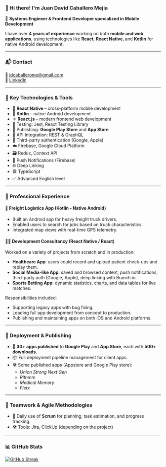 ### 👋 Hi there! I'm Juan David Caballero Mejia

🎯 **Systems Engineer & Frontend Developer specialized in Mobile Development**  

I have over **4 years of experience** working on both **mobile and web applications**, using technologies like **React**, **React Native**, and **Kotlin** for native Android development.

---

### 📬 Contact
📧 jdcaballerome@gmail.com  
💼 [LinkedIn](https://www.linkedin.com/in/juan-david-caballero-mej%C3%ADa-6a49021a1/)

---

### 🧠 Key Technologies & Tools
- 📱 **React Native** – cross-platform mobile development
- 🤖 **Kotlin** – native Android development
- ⚛️ **React.js** – modern frontend web development
- 🧪 Testing: Jest, React Testing Library
- 🚀 Publishing: **Google Play Store** and **App Store**
- 🔗 API Integration: REST & GraphQL
- 🔐 Third-party authentication (Google, Apple)
- ☁️ Firebase, Google Cloud Platform
- 🗃️ Redux, Context API
- 💬 Push Notifications (Firebase)
- 🌐 Deep Linking
- 🟦 TypeScript
- ✅ Advanced English level

---

### 🧰 Professional Experience

#### 🚛 Freight Logistics App (Kotlin - Native Android)
- Built an Android app for heavy freight truck drivers.
- Enabled users to search for jobs based on truck characteristics.
- Integrated map views with real-time GPS telemetry.

#### 👨‍⚕️ Development Consultancy (React Native / React)
Worked on a variety of projects from scratch and in production:
- **Healthcare App**: users could record and upload patient check-ups and replay them.
- **Social Media-like App**: saved and browsed content, push notifications, third-party auth (Google, Apple), deep linking with Branch.io.
- **Sports Betting App**: dynamic statistics, charts, and data tables for live matches.

Responsibilities included:
- Supporting legacy apps with bug fixing.
- Leading full app development from concept to production.
- Publishing and maintaining apps on both iOS and Android platforms.

---

### 🚀 Deployment & Publishing
- 📱 **30+ apps published** to **Google Play** and **App Store**, each with **500+ downloads**.
- 📦 Full deployment pipeline management for client apps.
- 🛠️ Some published apps (Appstore and Google Play store):
  - *Union Strong Next Gen*
  - *Rithmm*
  - *Medical Memory*
  - *Fletx*
---

### 🧩 Teamwork & Agile Methodologies
- 🧠 Daily use of **Scrum** for planning, task estimation, and progress tracking.
- 🛠️ Tools: Jira, ClickUp (depending on the project)

---

### 📊 GitHub Stats

[![GitHub Streak](https://github-readme-streak-stats.herokuapp.com?user=JDavidCaballero&theme=youtube-dark)](https://git.io/streak-stats)
